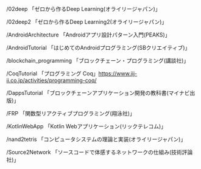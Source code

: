 /02deep
「ゼロから作るDeep Learning(オライリージャパン)」

/02deep2
「ゼロから作るDeep Learning2(オライリージャパン)」

/AndroidArchitecture
「Androidアプリ設計パターン入門(PEAKS)」

/AndroidTutorial
「はじめてのAndroidプログラミング(SBクリエイティブ)」

/blockchain_programming
「ブロックチェーン・プログラミング(講談社)」

/CoqTutorial
「プログラミング Coq」https://www.iij-ii.co.jp/activities/programming-coq/

/DappsTutorial
「ブロックチェーンアプリケーション開発の教科書(マイナビ出版)」

/FRP
「関数型リアクティブプログラミング(翔泳社)」

/KotlinWebApp
「Kotlin Webアプリケーション(リックテレコム)」

/nand2tetris
「コンピュータシステムの理論と実装(オライリージャパン)」

/Source2Network
「ソースコードで体感するネットワークの仕組み(技術評論社)」
